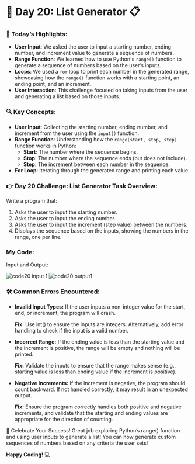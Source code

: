 # 🌟 Day 20: List Generator 📋

### 🎊 Today’s Highlights:
- **User Input**: We asked the user to input a starting number, ending number, and increment value to generate a sequence of numbers.
- **Range Function**: We learned how to use Python's `range()` function to generate a sequence of numbers based on the user’s inputs.
- **Loops**: We used a `for` loop to print each number in the generated range, showcasing how the `range()` function works with a starting point, an ending point, and an increment.
- **User Interaction**: This challenge focused on taking inputs from the user and generating a list based on those inputs.

### 🔍 Key Concepts:
- **User Input**: Collecting the starting number, ending number, and increment from the user using the `input()` function.
- **Range Function**: Understanding how the `range(start, stop, step)` function works in Python:
    - **Start**: The number where the sequence begins.
    - **Stop**: The number where the sequence ends (but does not include).
    - **Step**: The increment between each number in the sequence.
- **For Loop**: Iterating through the generated range and printing each value.

### 👉 Day 20 Challenge: List Generator Task Overview:
Write a program that:

1. Asks the user to input the starting number.
2. Asks the user to input the ending number.
3. Asks the user to input the increment (step value) between the numbers.
4. Displays the sequence based on the inputs, showing the numbers in the range, one per line.

### My Code:

Input and Output:

![code20 input 1](https://github.com/user-attachments/assets/8e6dcf82-806f-4599-9216-c1adc4ddbb96)
![code20 output1](https://github.com/user-attachments/assets/0661e19c-df09-4652-afc6-3da34617bef2)

### 🛠️ Common Errors Encountered:

* **Invalid Input Types:** If the user inputs a non-integer value for the start, end, or increment, the program will crash.

    **Fix:** Use int() to ensure the inputs are integers. Alternatively, add error handling to check if the input is a valid number.

* **Incorrect Range:** If the ending value is less than the starting value and the increment is positive, the range will be empty and nothing will be printed.

    **Fix:** Validate the inputs to ensure that the range makes sense (e.g., starting value is less than ending value if the increment is positive).

* **Negative Increments:** If the increment is negative, the program should count backward. If not handled correctly, it may result in an unexpected output.

   **Fix:** Ensure the program correctly handles both positive and negative increments, and validate that the starting and ending values are appropriate for the direction of counting.

🎉 Celebrate Your Success! Great job exploring Python’s range() function and using user inputs to generate a list! You can now generate custom sequences of numbers based on any criteria the user sets!

**Happy Coding!** 💻

